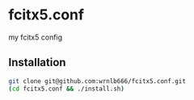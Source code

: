 # fcitx5.conf
my fcitx5 config

## Installation
```sh
git clone git@github.com:wrnlb666/fcitx5.conf.git
(cd fcitx5.conf && ./install.sh)
```
